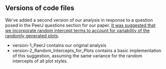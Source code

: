Versions of code files
----------------

We've added a second version of our analysis in response to a question posed in the PeerJ questions section for our paper. [It was suggested that we incorporate random intercept terms to account for variability of the randomly generated plots](https://peerj.com/questions/1102-why-no-random-effects-for-each-plot/).

* version-1_PeerJ contains our original analysis
* version-2_Random_Intercepts_for_Plots contains a basic implementation of this suggestion, assuming the same variance for the random intercepts of all plot styles.

